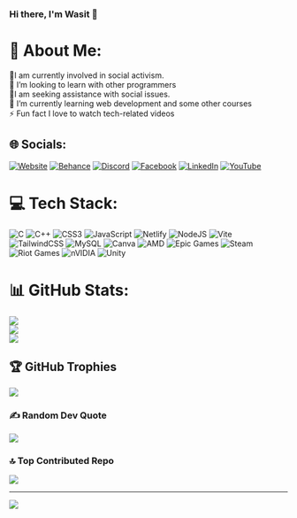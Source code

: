 ### Hi there, I'm Wasit 👋
# 💫 About Me:
🔭I am currently involved in social activism.<br>👯 I’m looking to learn with other programmers<br>🤝I am seeking assistance with social issues.<br>🌱 I’m currently learning web development and some other courses<br>⚡ Fun fact I love to watch tech-related videos


## 🌐 Socials:
[![Website](https://img.shields.io/badge/website-000000?style=for-the-badge&logo=About.me&logoColor=white)](https://sites.google.com/view/wasitmanat/about-me) [![Behance](https://img.shields.io/badge/Behance-0054F7?style=for-the-badge&logo=behance&logoColor=white)](https://behance.net/wasitmanat) [![Discord](https://img.shields.io/badge/Discord-5865F2?style=for-the-badge&logo=discord&logoColor=white)](https://discord.gg/735206969564200960) [![Facebook](https://img.shields.io/badge/Facebook-1877F2?style=for-the-badge&logo=facebook&logoColor=white)](https://facebook.com/wasitmanat) [![LinkedIn](https://img.shields.io/badge/LinkedIn-0077B5?style=for-the-badge&logo=linkedin&logoColor=whit)](https://linkedin.com/in/wasitmanat) [![YouTube](https://img.shields.io/badge/YouTube-FF0000?style=for-the-badge&logo=youtube&logoColor=white)](https://youtube.com/@wasit_manat) 

# 💻 Tech Stack:
![C](https://img.shields.io/badge/c-%2300599C.svg?style=for-the-badge&logo=c&logoColor=white) ![C++](https://img.shields.io/badge/c++-%2300599C.svg?style=for-the-badge&logo=c%2B%2B&logoColor=white) ![CSS3](https://img.shields.io/badge/css3-%231572B6.svg?style=for-the-badge&logo=css3&logoColor=white) ![JavaScript](https://img.shields.io/badge/javascript-%23323330.svg?style=for-the-badge&logo=javascript&logoColor=%23F7DF1E) ![Netlify](https://img.shields.io/badge/netlify-%23000000.svg?style=for-the-badge&logo=netlify&logoColor=#00C7B7) ![NodeJS](https://img.shields.io/badge/node.js-6DA55F?style=for-the-badge&logo=node.js&logoColor=white) ![Vite](https://img.shields.io/badge/vite-%23646CFF.svg?style=for-the-badge&logo=vite&logoColor=white) ![TailwindCSS](https://img.shields.io/badge/tailwindcss-%2338B2AC.svg?style=for-the-badge&logo=tailwind-css&logoColor=white) ![MySQL](https://img.shields.io/badge/mysql-4479A1.svg?style=for-the-badge&logo=mysql&logoColor=white) ![Canva](https://img.shields.io/badge/Canva-%2300C4CC.svg?style=for-the-badge&logo=Canva&logoColor=white) ![AMD](https://img.shields.io/badge/AMD-%23000000.svg?style=for-the-badge&logo=amd&logoColor=white) ![Epic Games](https://img.shields.io/badge/epicgames-%23313131.svg?style=for-the-badge&logo=epicgames&logoColor=white) ![Steam](https://img.shields.io/badge/steam-%23000000.svg?style=for-the-badge&logo=steam&logoColor=white) ![Riot Games](https://img.shields.io/badge/riotgames-D32936.svg?style=for-the-badge&logo=riotgames&logoColor=white) ![nVIDIA](https://img.shields.io/badge/nVIDIA-%2376B900.svg?style=for-the-badge&logo=nVIDIA&logoColor=white) ![Unity](https://img.shields.io/badge/unity-%23000000.svg?style=for-the-badge&logo=unity&logoColor=white)
# 📊 GitHub Stats:
![](https://github-readme-stats.vercel.app/api?username=wasitmanat&theme=dark&hide_border=false&include_all_commits=false&count_private=false)<br/>
![](https://github-readme-streak-stats.herokuapp.com/?user=wasitmanat&theme=dark&hide_border=false)<br/>
![](https://github-readme-stats.vercel.app/api/top-langs/?username=wasitmanat&theme=dark&hide_border=false&include_all_commits=false&count_private=false&layout=compact)

## 🏆 GitHub Trophies
![](https://github-profile-trophy.vercel.app/?username=wasitmanat&theme=default_repocard&no-frame=false&no-bg=true&margin-w=4)

### ✍️ Random Dev Quote
![](https://quotes-github-readme.vercel.app/api?type=horizontal&theme=gruvbox)

### 🔝 Top Contributed Repo
![](https://github-contributor-stats.vercel.app/api?username=wasitmanat&limit=5&theme=dark&combine_all_yearly_contributions=true)

---
[![](https://visitcount.itsvg.in/api?id=wasitmanat&icon=0&color=2)](https://visitcount.itsvg.in)
